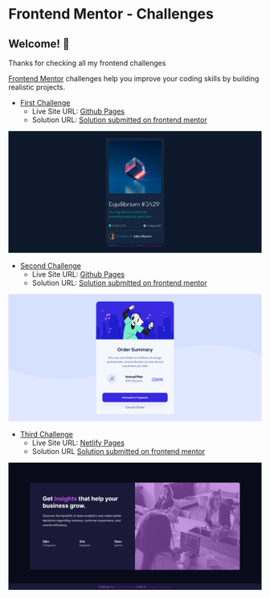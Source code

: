 # Frontend Mentor - Challenges

## Welcome! 👋

Thanks for checking all my frontend challenges

[Frontend Mentor](https://www.frontendmentor.io) challenges help you improve your coding skills by building realistic projects.

- [First Challenge](Challenge01-NftPreviewCard/)
    - Live Site URL: [Github Pages](https://thiagovasc.github.io/Nft-Preview-Card/)
    - Solution URL: [Solution submitted on frontend mentor](https://www.frontendmentor.io/solutions/responsive-nft-preview-card-hwXVReWLj)

![](Challenge01-NftPreviewCard/design/nftpreviewcard-screenshot.png)

- [Second Challenge](Challenge02-OrderSumary/)
    - Live Site URL: [Github Pages](https://thiagovasc.github.io/Order-Summary/)
    - Solution URL: [Solution submitted on frontend mentor](https://www.frontendmentor.io/solutions/responsive-landing-page-using-flexbox-oXT-T_NF5)

![](Challenge02-OrderSumary/design/order_summary_solution_screenshot.png)

- [Third Challenge](https://www.frontendmentor.io/challenges/stats-preview-card-component-8JqbgoU62)
    - Live Site URL: [Netlify Pages](https://challenge03-thiagovasc.netlify.app/)
    - Solution URL [Solution submitted on frontend mentor](https://www.frontendmentor.io/solutions/responsive-stats-preview-card-component-using-flexbox-grid-ByQwGvfX5)
  
![](Challenge03-StatsPreview/design/Screenshot-Stats-preview-card-component.png)
